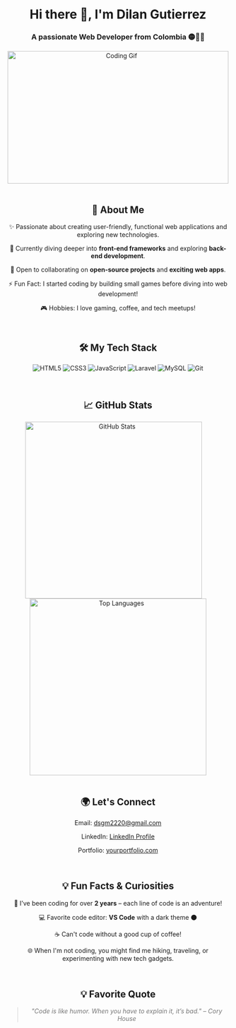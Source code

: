 <h1 align="center">Hi there 👋, I'm Dilan Gutierrez</h1>
<h3 align="center">A passionate Web Developer from Colombia 🟡🔵🔴</h3>

<div align="center">
  <img src="https://media.giphy.com/media/qgQUggAC3Pfv687qPC/giphy.gif" alt="Coding Gif" width="500" height="300">
</div>

<br>

<div align="center" style="text-align: center;">
  <h2>🚀 About Me</h2>
  <p>✨ Passionate about creating user-friendly, functional web applications and exploring new technologies.</p>
  <p>🌱 Currently diving deeper into <strong>front-end frameworks</strong> and exploring <strong>back-end development</strong>.</p>
  <p>👯 Open to collaborating on <strong>open-source projects</strong> and <strong>exciting web apps</strong>.</p>
  <p>⚡ Fun Fact: I started coding by building small games before diving into web development!</p>
  <p>🎮 Hobbies: I love gaming, coffee, and tech meetups!</p>
</div>

<br>

<div align="center" style="text-align: center;">
  <h2>🛠️ My Tech Stack</h2>
  <p>
    <img src="https://img.shields.io/badge/HTML5-E34F26?style=for-the-badge&logo=html5&logoColor=white" alt="HTML5">
    <img src="https://img.shields.io/badge/CSS3-1572B6?style=for-the-badge&logo=css3&logoColor=white" alt="CSS3">
    <img src="https://img.shields.io/badge/JavaScript-F7DF1E?style=for-the-badge&logo=javascript&logoColor=black" alt="JavaScript">
    <img src="https://img.shields.io/badge/Laravel-FF2D20?style=for-the-badge&logo=laravel&logoColor=white" alt="Laravel">
    <img src="https://img.shields.io/badge/MySQL-4479A1?style=for-the-badge&logo=mysql&logoColor=white" alt="MySQL">
    <img src="https://img.shields.io/badge/Git-F05032?style=for-the-badge&logo=git&logoColor=white" alt="Git">
  </p>
</div>

<br>

<div align="center" style="text-align: center;">
  <h2>📈 GitHub Stats</h2>
  <img src="https://github-readme-stats.vercel.app/api?username=YourUsername&show_icons=true&theme=radical" alt="GitHub Stats" width="400" style="margin-right: 20px;">
  <img src="https://github-readme-stats.vercel.app/api/top-langs/?username=YourUsername&layout=compact&theme=radical" alt="Top Languages" width="400">
</div>

<br>

<div align="center" style="text-align: center;">
  <h2>🌍 Let's Connect</h2>
  <p>Email: <a href="mailto:dsgm2220@gmail.com">dsgm2220@gmail.com</a></p>
  <p>LinkedIn: <a href="https://www.linkedin.com/in/yourprofile">LinkedIn Profile</a></p>
  <p>Portfolio: <a href="https://yourportfolio.com">yourportfolio.com</a></p>
</div>

<br>

<div align="center" style="text-align: center;">
  <h2>💡 Fun Facts & Curiosities</h2>
  <p>📅 I’ve been coding for over <strong>2 years</strong> – each line of code is an adventure!</p>
  <p>💻 Favorite code editor: <strong>VS Code</strong> with a dark theme 🌑</p>
  <p>☕ Can't code without a good cup of coffee!</p>
  <p>🌐 When I'm not coding, you might find me hiking, traveling, or experimenting with new tech gadgets.</p>
</div>

<br>

<div align="center" style="text-align: center;">
  <h2>💡 Favorite Quote</h2>
  <blockquote style="font-style: italic; color: #777;">"Code is like humor. When you have to explain it, it’s bad." – Cory House</blockquote>
</div>
